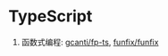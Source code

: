 # TypeScript

1. 函数式编程: [gcanti/fp-ts](https://github.com/gcanti/fp-ts), [funfix/funfix](https://github.com/funfix/funfix)
